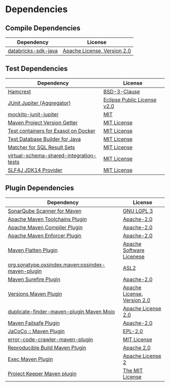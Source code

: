 <!-- @formatter:off -->
# Dependencies

## Compile Dependencies

| Dependency               | License                          |
| ------------------------ | -------------------------------- |
| [databricks-sdk-java][0] | [Apache License, Version 2.0][1] |

## Test Dependencies

| Dependency                                    | License                          |
| --------------------------------------------- | -------------------------------- |
| [Hamcrest][2]                                 | [BSD-3-Clause][3]                |
| [JUnit Jupiter (Aggregator)][4]               | [Eclipse Public License v2.0][5] |
| [mockito-junit-jupiter][6]                    | [MIT][7]                         |
| [Maven Project Version Getter][8]             | [MIT License][9]                 |
| [Test containers for Exasol on Docker][10]    | [MIT License][11]                |
| [Test Database Builder for Java][12]          | [MIT License][13]                |
| [Matcher for SQL Result Sets][14]             | [MIT License][15]                |
| [virtual-schema-shared-integration-tests][16] | [MIT License][17]                |
| [SLF4J JDK14 Provider][18]                    | [MIT License][19]                |

## Plugin Dependencies

| Dependency                                              | License                           |
| ------------------------------------------------------- | --------------------------------- |
| [SonarQube Scanner for Maven][20]                       | [GNU LGPL 3][21]                  |
| [Apache Maven Toolchains Plugin][22]                    | [Apache-2.0][23]                  |
| [Apache Maven Compiler Plugin][24]                      | [Apache-2.0][23]                  |
| [Apache Maven Enforcer Plugin][25]                      | [Apache-2.0][23]                  |
| [Maven Flatten Plugin][26]                              | [Apache Software Licenese][23]    |
| [org.sonatype.ossindex.maven:ossindex-maven-plugin][27] | [ASL2][28]                        |
| [Maven Surefire Plugin][29]                             | [Apache-2.0][23]                  |
| [Versions Maven Plugin][30]                             | [Apache License, Version 2.0][23] |
| [duplicate-finder-maven-plugin Maven Mojo][31]          | [Apache License 2.0][32]          |
| [Maven Failsafe Plugin][33]                             | [Apache-2.0][23]                  |
| [JaCoCo :: Maven Plugin][34]                            | [EPL-2.0][35]                     |
| [error-code-crawler-maven-plugin][36]                   | [MIT License][37]                 |
| [Reproducible Build Maven Plugin][38]                   | [Apache 2.0][28]                  |
| [Exec Maven Plugin][39]                                 | [Apache License 2][23]            |
| [Project Keeper Maven plugin][40]                       | [The MIT License][41]             |

[0]: https://github.com/databricks/databricks-sdk-java/databricks-sdk-java
[1]: https://github.com/databricks/databricks-sdk-java/blob/main/LICENSE
[2]: http://hamcrest.org/JavaHamcrest/
[3]: https://raw.githubusercontent.com/hamcrest/JavaHamcrest/master/LICENSE
[4]: https://junit.org/junit5/
[5]: https://www.eclipse.org/legal/epl-v20.html
[6]: https://github.com/mockito/mockito
[7]: https://opensource.org/licenses/MIT
[8]: https://github.com/exasol/maven-project-version-getter/
[9]: https://github.com/exasol/maven-project-version-getter/blob/main/LICENSE
[10]: https://github.com/exasol/exasol-testcontainers/
[11]: https://github.com/exasol/exasol-testcontainers/blob/main/LICENSE
[12]: https://github.com/exasol/test-db-builder-java/
[13]: https://github.com/exasol/test-db-builder-java/blob/main/LICENSE
[14]: https://github.com/exasol/hamcrest-resultset-matcher/
[15]: https://github.com/exasol/hamcrest-resultset-matcher/blob/main/LICENSE
[16]: https://github.com/exasol/virtual-schema-shared-integration-tests/
[17]: https://github.com/exasol/virtual-schema-shared-integration-tests/blob/main/LICENSE
[18]: http://www.slf4j.org
[19]: http://www.opensource.org/licenses/mit-license.php
[20]: http://sonarsource.github.io/sonar-scanner-maven/
[21]: http://www.gnu.org/licenses/lgpl.txt
[22]: https://maven.apache.org/plugins/maven-toolchains-plugin/
[23]: https://www.apache.org/licenses/LICENSE-2.0.txt
[24]: https://maven.apache.org/plugins/maven-compiler-plugin/
[25]: https://maven.apache.org/enforcer/maven-enforcer-plugin/
[26]: https://www.mojohaus.org/flatten-maven-plugin/
[27]: https://sonatype.github.io/ossindex-maven/maven-plugin/
[28]: http://www.apache.org/licenses/LICENSE-2.0.txt
[29]: https://maven.apache.org/surefire/maven-surefire-plugin/
[30]: https://www.mojohaus.org/versions/versions-maven-plugin/
[31]: https://basepom.github.io/duplicate-finder-maven-plugin
[32]: http://www.apache.org/licenses/LICENSE-2.0.html
[33]: https://maven.apache.org/surefire/maven-failsafe-plugin/
[34]: https://www.jacoco.org/jacoco/trunk/doc/maven.html
[35]: https://www.eclipse.org/legal/epl-2.0/
[36]: https://github.com/exasol/error-code-crawler-maven-plugin/
[37]: https://github.com/exasol/error-code-crawler-maven-plugin/blob/main/LICENSE
[38]: http://zlika.github.io/reproducible-build-maven-plugin
[39]: https://www.mojohaus.org/exec-maven-plugin
[40]: https://github.com/exasol/project-keeper/
[41]: https://github.com/exasol/project-keeper/blob/main/LICENSE
